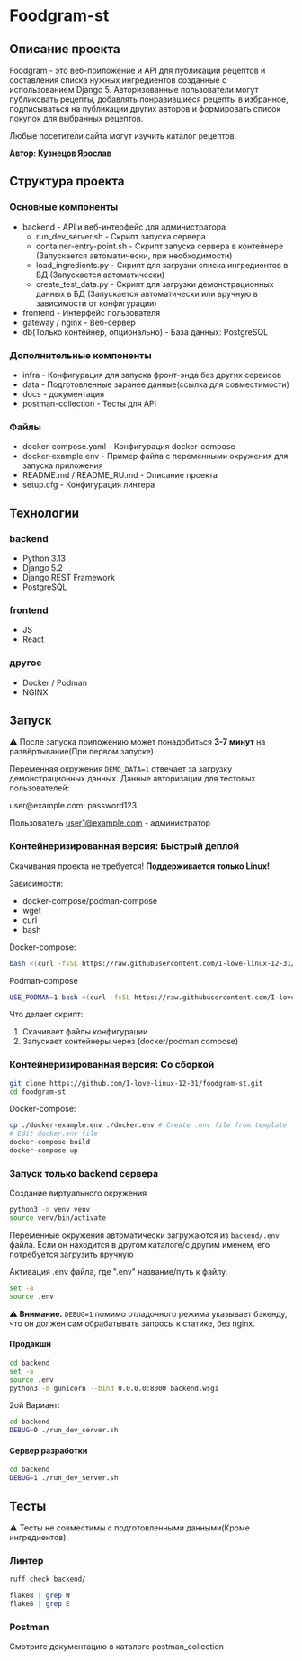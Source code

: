 # Foodgram-st
## Описание проекта

Foodgram - это веб-приложение и API для публикации рецептов и составления списка нужных ингредиентов созданные с использованием Django 5. 
Авторизованные пользователи могут публиковать рецепты, добавлять понравившиеся рецепты в избранное, 
подписываться на публикации других авторов и формировать список покупок для выбранных рецептов.

Любые посетители сайта могут изучить каталог рецептов.

**Автор: Кузнецов Ярослав**

## Структура проекта

### Основные компоненты
* backend - API и веб-интерфейс для администратора
  * run_dev_server.sh - Скрипт запуска сервера 
  * container-entry-point.sh - Скрипт запуска сервера в контейнере (Запускается автоматически, при необходимости)
  * load_ingredients.py - Скрипт для загрузки списка ингредиентов в БД (Запускается автоматически)
  * create_test_data.py - Скрипт для загрузки демонстрационных данных в БД (Запускается автоматически или вручную в зависимости от конфигурации)
* frontend - Интерфейс пользователя
* gateway / nginx - Веб-сервер
* db(Только контейнер, опционально) - База данных: PostgreSQL

### Дополнительные компоненты
* infra - Конфигурация для запуска фронт-энда без других сервисов
* data - Подготовленные заранее данные(ссылка для совместимости)
* docs - документация
* postman-collection - Тесты для API

### Файлы
* docker-compose.yaml - Конфигурация docker-compose 
* docker-example.env - Пример файла с переменными окружения для запуска приложения
* README.md / README_RU.md - Описание проекта
* setup.cfg - Конфигурация линтера

## Технологии
### backend
* Python 3.13
* Django 5.2
* Django REST Framework
* PostgreSQL

### frontend
* JS
* React

### другое
* Docker / Podman
* NGINX

## Запуск

⚠️ После запуска приложению может понадобиться **3-7 минут** на развёртывание(При первом запуске). 

Переменная окружения ``DEMO_DATA=1`` отвечает за загрузку демонстрационных данных.
Данные авторизации для тестовых пользователей:

user<int>@example.com: password123

Пользователь user1@example.com - администратор

### Контейнеризированная версия: Быстрый деплой
Скачивания проекта не требуется!
**Поддерживается только Linux!**

Зависимости:
* docker-compose/podman-compose
* wget
* curl
* bash

Docker-compose:
```bash
bash <(curl -fsSL https://raw.githubusercontent.com/I-love-linux-12-31/foodgram-st/refs/heads/main/fast_deploy.sh)
```
Podman-compose
```bash
USE_PODMAN=1 bash <(curl -fsSL https://raw.githubusercontent.com/I-love-linux-12-31/foodgram-st/refs/heads/main/fast_deploy.sh)
```

Что делает скрипт:
1) Скачивает файлы конфигурации
2) Запускает контейнеры через (docker/podman compose)

### Контейнеризированная версия: Со сборкой
```bash
git clone https://github.com/I-love-linux-12-31/foodgram-st.git
cd foodgram-st
```

Docker-compose:
```bash
cp ./docker-example.env ./docker.env # Create .env file from template
# Edit docker.env file 
docker-compose build 
docker-compose up
```

### Запуск только backend сервера
Создание виртуального окружения
```bash
python3 -m venv venv
source venv/bin/activate
```

Переменные окружения автоматически загружаются из ``backend/.env`` файла. 
Если он находится в другом каталоге/с другим именем, его потребуется загрузить вручную

Активация .env файла, где ".env" название/путь к файлу.
```bash
set -a
source .env
```

**⚠️ Внимание.** ``DEBUG=1`` помимо отладочного режима указывает бэкенду, что он должен сам обрабатывать запросы к статике, без nginx.

#### Продакшн
```bash
cd backend
set -a
source .env
python3 -m gunicorn --bind 0.0.0.0:8000 backend.wsgi
```

2ой Вариант:
```bash
cd backend
DEBUG=0 ./run_dev_server.sh
```

#### Сервер разработки

```bash
cd backend
DEBUG=1 ./run_dev_server.sh
```

## Тесты
⚠️ Тесты не совместимы с подготовленными данными(Кроме ингредиентов).  
### Линтер
```bash
ruff check backend/
```

```bash
flake8 | grep W
flake8 | grep E
```
### Postman
Смотрите документацию в каталоге postman_collection
